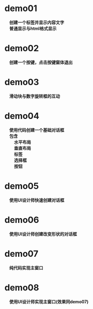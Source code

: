 # demo01 
&nbsp;&nbsp;&nbsp;&nbsp;**创建一个标签并显示内容文字**  
&nbsp;&nbsp;&nbsp;&nbsp;**普通显示与html格式显示**  

# demo02
&nbsp;&nbsp;&nbsp;&nbsp;**创建一个按键，点击按键窗体退出**  

# demo03
&nbsp;&nbsp;&nbsp;&nbsp;**滑动块与数字旋转框的互动**  

# demo04
&nbsp;&nbsp;&nbsp;&nbsp;**使用代码创建一个基础对话框**  
&nbsp;&nbsp;&nbsp;&nbsp;**包含**  
&nbsp;&nbsp;&nbsp;&nbsp;&nbsp;&nbsp;&nbsp;&nbsp;**水平布局**  
&nbsp;&nbsp;&nbsp;&nbsp;&nbsp;&nbsp;&nbsp;&nbsp;**垂直布局**  
&nbsp;&nbsp;&nbsp;&nbsp;&nbsp;&nbsp;&nbsp;&nbsp;**标签**   
&nbsp;&nbsp;&nbsp;&nbsp;&nbsp;&nbsp;&nbsp;&nbsp;**选择框**   
&nbsp;&nbsp;&nbsp;&nbsp;&nbsp;&nbsp;&nbsp;&nbsp;**按钮** 

# demo05
&nbsp;&nbsp;&nbsp;&nbsp;**使用UI设计师快速创建对话框**  

# demo06
&nbsp;&nbsp;&nbsp;&nbsp;**使用UI设计师创建改变形状的对话框**  

# demo07
&nbsp;&nbsp;&nbsp;&nbsp;**纯代码实现主窗口**

# demo08  
&nbsp;&nbsp;&nbsp;&nbsp;**使用UI设计师实现主窗口(效果同demo07)**
